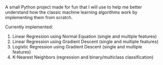 A small Python project made for fun that I will use to help me better understand how the classic machine learning algorithms work by implementing them from scratch. 

Currently implemented:
1. Linear Regression using Normal Equation (single and multiple features)
2. Linear Regression using Gradient Descent (single and multiple features)
3. Logistic Regression using Gradient Descent (single and multiple features)
4. K-Nearest Neighbors (regression and binary/multiclass classification)
